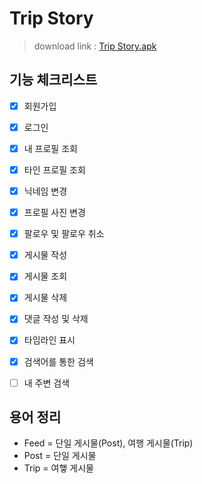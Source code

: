# Trip Story

>download link : [Trip Story.apk](https://github.com/alsrhkd77/TripStoryApp/raw/master/Trip%20Story.apk)
   
## 기능 체크리스트
- [x] 회원가입

- [x] 로그인

- [x] 내 프로필 조회

- [x] 타인 프로필 조회

- [x] 닉네임 변경

- [x] 프로필 사진 변경

- [x] 팔로우 및 팔로우 취소

- [x] 게시물 작성

- [x] 게시물 조회

- [x] 게시물 삭제

- [x] 댓글 작성 및 삭제

- [x] 타임라인 표시

- [x] 검색어를 통한 검색

- [ ] 내 주변 검색
   
   
## 용어 정리
- Feed = 단일 게시물(Post), 여행 게시물(Trip)
- Post = 단일 게시물
- Trip = 여햏 게시물
   

